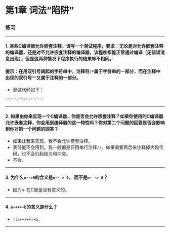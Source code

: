 # 第1章 词法“陷阱”

### 练习

---
#### 1. 某些C编译器允许嵌套注释。请写一个测试程序，要求：无论是对允许嵌套注释的编译器，还是对不允许嵌套注释的编译器，该程序都能正常通过编译（无错误消息出现），但是这两种情况下程序执行的结果却不相同。
#### 提示：在用双引号阔起的字符串中，注释符`/*`属于字符串的一部分，而在注释中出现的双引号`""`又属于注释的一部分。
* 测试代码如下：
``` c
/*/**/"*/"/*"/**/
```

---
#### 2. 如果由你来实现一个C编译器，你是否会允许嵌套注释？如果你使用的C编译器允许嵌套注释，你会用到编译器的这一特性吗？你对第二个问题的回答是否会影响到你对第一个问题的回答？
* 如果让我来实现，我不会允许嵌套注释。
* 我可能不会用到，我一般都是只用单行注释`//`。如果需要再后来注释掉大段代码，也不会引起歧义和冲突。
* 不会。

---
#### 3. 为什么`n-->0`的含义是`n-- > 0`， 而不是`n- -> 0`？
* 因为`n-`在C里是没有意义的。

---
#### 4. `a+++++b`的含义是什么？
* `((a++)++)+b`。

---
